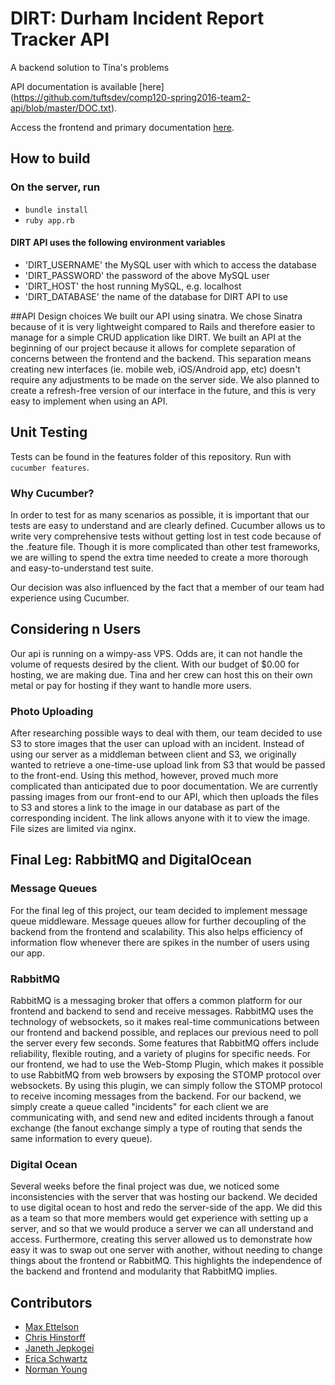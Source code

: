 # DIRT: Durham Incident Report Tracker API
A backend solution to Tina's problems

API documentation is available [here]
(https://github.com/tuftsdev/comp120-spring2016-team2-api/blob/master/DOC.txt).

Access the frontend and primary documentation 
[here](https://github.com/tuftsdev/comp120-spring2016-team2).

## How to build
### On the server, run
- `bundle install`
- `ruby app.rb`

#### DIRT API uses the following environment variables 
- 'DIRT_USERNAME' the MySQL user with which to access the database
- 'DIRT_PASSWORD' the password of the above MySQL user
- 'DIRT_HOST'     the host running MySQL, e.g. localhost
- 'DIRT_DATABASE' the name of the database for DIRT API to use

##API Design choices
We built our API using sinatra.  We chose Sinatra because of it is very
lightweight compared to Rails and therefore easier to manage for a simple
CRUD application like DIRT.  We built an API at the beginning of our
project because it allows for complete separation of concerns between
the frontend and the backend.  This separation means creating new interfaces
(ie. mobile web, iOS/Android app, etc) doesn't require any adjustments to be
made on the server side.  We also planned to create a refresh-free version of
our interface in the future, and this is very easy to implement
when using an API. 

## Unit Testing
Tests can be found in the features folder of this repository.
Run with `cucumber features`.

### Why Cucumber?
In order to test for as many scenarios as possible, it is important that
our tests are easy to understand and are clearly defined. Cucumber allows
us to write very comprehensive tests without getting lost in test code because
of the .feature file. Though it is more complicated than other test frameworks,
we are willing to spend the extra time needed to create a more thorough and
easy-to-understand test suite.

Our decision was also influenced by the fact that a member of our team had 
experience using Cucumber.

## Considering n Users
Our api is running on a wimpy-ass VPS. Odds are, it can not handle the volume
of requests desired by the client. With our budget of $0.00 for hosting, we
are making due. Tina and her crew can host this on their own metal or pay for
hosting if they want to handle more users.

### Photo Uploading
After researching possible ways to deal with them, our team decided to use S3 to store images that the user can upload with an incident.  Instead of using our server as a middleman between client and S3, we originally wanted to retrieve a one-time-use upload link from S3 that would be passed to the front-end.  Using this method, however, proved much more complicated than anticipated due to poor documentation.  We are currently passing images from our front-end to our API, which then uploads the files to S3 and stores a link to the image in our database as part of the corresponding incident.  The link allows anyone with it to view the image.  File sizes are limited via nginx.

## Final Leg: RabbitMQ and DigitalOcean

### Message Queues
For the final leg of this project, our team decided to implement message queue middleware. Message queues allow for further decoupling of the backend from the frontend and scalability. This also helps efficiency of information flow whenever there are spikes in the number of users using our app. 

### RabbitMQ
RabbitMQ is a messaging broker that offers a common platform for our frontend and backend to send and receive messages. RabbitMQ uses the technology of websockets, so it makes real-time communications between our frontend and backend possible, and replaces our previous need to poll the server every few seconds. Some features that RabbitMQ offers include reliability, flexible routing, and a variety of plugins for specific needs. For our frontend, we had to use the Web-Stomp Plugin, which makes it possible to use RabbitMQ from web browsers by exposing the STOMP protocol over websockets. By using this plugin, we can simply follow the STOMP protocol to receive incoming messages from the backend. For our backend, we simply create a queue called "incidents" for each client we are communicating with, and send new and edited incidents through a fanout exchange (the fanout exchange simply a type of routing that sends the same information to every queue).

### Digital Ocean
Several weeks before the final project was due, we noticed some inconsistencies with the server that was hosting our backend. We decided to use digital ocean to host and redo the server-side of the app. We did this as a team so that more members would get experience with setting up a server, and so that we would produce a server we can all understand and access. Furthermore, creating this server allowed us to demonstrate how easy it was to swap out one server with another, without needing to change things about the frontend or RabbitMQ. This highlights the independence of the backend and frontend and modularity that RabbitMQ implies.


## Contributors
- [Max Ettelson](http://github.com/mdettelson)
- [Chris Hinstorff](http://github.com/chinstorff)
- [Janeth Jepkogei](http://github.com/janethjepkogei)
- [Erica Schwartz](http://github.com/ericaschwa)
- [Norman Young](http://github.com/nyoung01)

